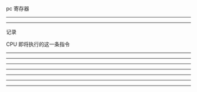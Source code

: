 pc 寄存器


<hr>


<hr>


记录

CPU 即将执行的这一条指令





<hr>



<hr>


<hr>



<hr>


<hr>









<hr>


<hr>

